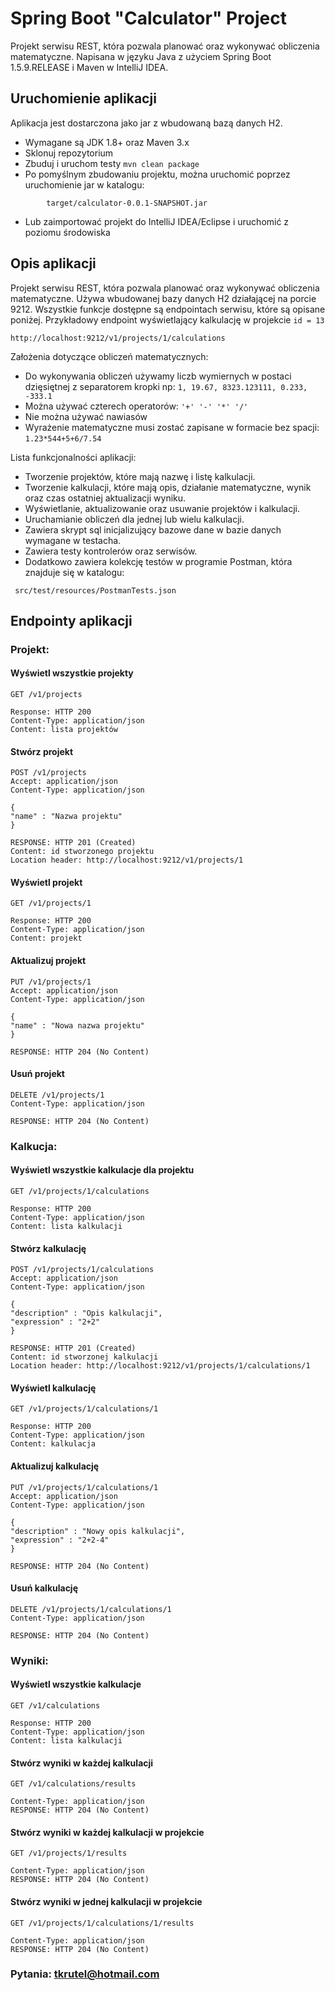# Spring Boot "Calculator" Project

Projekt serwisu REST, która pozwala planować oraz wykonywać obliczenia matematyczne.
Napisana w języku Java z użyciem Spring Boot 1.5.9.RELEASE i Maven w IntelliJ IDEA.

## Uruchomienie aplikacji 

Aplikacja jest dostarczona jako jar z wbudowaną bazą danych H2. 

* Wymagane są JDK 1.8+ oraz Maven 3.x
* Sklonuj repozytorium
* Zbuduj i uruchom testy ```mvn clean package```
* Po pomyślnym zbudowaniu projektu, można uruchomić poprzez uruchomienie jar w katalogu:
```
        target/calculator-0.0.1-SNAPSHOT.jar
```
* Lub zaimportować projekt do IntelliJ IDEA/Eclipse i uruchomić z poziomu środowiska

## Opis aplikacji

Projekt serwisu REST, która pozwala planować oraz wykonywać obliczenia matematyczne. Używa wbudowanej bazy danych H2 działającej na porcie 9212.
Wszystkie funkcje dostępne są endpointach serwisu, które są opisane poniżej. 
Przykładowy endpoint wyświetlający kalkulację w projekcie ```id = 13```
```    
http://localhost:9212/v1/projects/1/calculations
```

Założenia dotyczące obliczeń matematycznych:

* Do wykonywania obliczeń używamy liczb wymiernych w postaci dzięsiętnej z separatorem kropki np: ``` 1, 19.67, 8323.123111, 0.233, -333.1 ```
* Można używać czterech operatorów: ``` '+' '-' '*' '/' ```
* Nie można używać nawiasów
* Wyrażenie matematyczne musi zostać zapisane w formacie bez spacji: ``` 1.23*544+5+6/7.54 ```

Lista funkcjonalności aplikacji:

* Tworzenie projektów, które mają nazwę i listę kalkulacji.
* Tworzenie kalkulacji, które mają opis, działanie matematyczne, wynik oraz czas ostatniej aktualizacji wyniku.
* Wyświetlanie, aktualizowanie oraz usuwanie projektów i kalkulacji.
* Uruchamianie obliczeń dla jednej lub wielu kalkulacji.
* Zawiera skrypt sql inicjalizujący bazowe dane w bazie danych wymagane w testacha.
* Zawiera testy kontrolerów oraz serwisów.
* Dodatkowo zawiera kolekcję testów w programie Postman, która znajduje się w katalogu:
```    
 src/test/resources/PostmanTests.json
```

## Endpointy aplikacji

### Projekt:

#### Wyświetl wszystkie projekty

```
GET /v1/projects

Response: HTTP 200
Content-Type: application/json
Content: lista projektów
```

#### Stwórz projekt

```
POST /v1/projects
Accept: application/json
Content-Type: application/json

{
"name" : "Nazwa projektu"
}

RESPONSE: HTTP 201 (Created)
Content: id stworzonego projektu
Location header: http://localhost:9212/v1/projects/1
```

#### Wyświetl projekt

```
GET /v1/projects/1

Response: HTTP 200
Content-Type: application/json
Content: projekt
```

#### Aktualizuj projekt

```
PUT /v1/projects/1
Accept: application/json
Content-Type: application/json

{
"name" : "Nowa nazwa projektu"
}

RESPONSE: HTTP 204 (No Content)
```

#### Usuń projekt

```
DELETE /v1/projects/1
Content-Type: application/json

RESPONSE: HTTP 204 (No Content)
```

### Kalkucja:

#### Wyświetl wszystkie kalkulacje dla projektu

```
GET /v1/projects/1/calculations

Response: HTTP 200
Content-Type: application/json
Content: lista kalkulacji
```

#### Stwórz kalkulację

```
POST /v1/projects/1/calculations
Accept: application/json
Content-Type: application/json

{
"description" : "Opis kalkulacji",
"expression" : "2+2"
}

RESPONSE: HTTP 201 (Created)
Content: id stworzonej kalkulacji
Location header: http://localhost:9212/v1/projects/1/calculations/1
```

#### Wyświetl kalkulację

```
GET /v1/projects/1/calculations/1

Response: HTTP 200
Content-Type: application/json
Content: kalkulacja
```

#### Aktualizuj kalkulację

```
PUT /v1/projects/1/calculations/1
Accept: application/json
Content-Type: application/json

{
"description" : "Nowy opis kalkulacji",
"expression" : "2+2-4"
}

RESPONSE: HTTP 204 (No Content)
```

#### Usuń kalkulację

```
DELETE /v1/projects/1/calculations/1
Content-Type: application/json

RESPONSE: HTTP 204 (No Content)
```

### Wyniki:

#### Wyświetl wszystkie kalkulacje

```
GET /v1/calculations

Response: HTTP 200
Content-Type: application/json
Content: lista kalkulacji
```

#### Stwórz wyniki w każdej kalkulacji

```
GET /v1/calculations/results

Content-Type: application/json
RESPONSE: HTTP 204 (No Content)
```

#### Stwórz wyniki w każdej kalkulacji w projekcie

```
GET /v1/projects/1/results

Content-Type: application/json
RESPONSE: HTTP 204 (No Content)
```

#### Stwórz wyniki w jednej kalkulacji w projekcie

```
GET /v1/projects/1/calculations/1/results

Content-Type: application/json
RESPONSE: HTTP 204 (No Content)
```

### Pytania: tkrutel@hotmail.com





